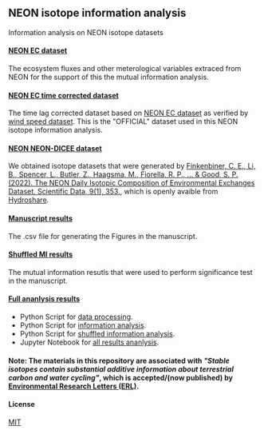 ## NEON isotope information analysis 
Information analysis on NEON isotope datasets 

#### [NEON EC dataset](/Flux%20and%20other%20data/)
The ecosystem fluxes and other meterological variables extraced from NEON for the support of this the mutual information analysis.

#### [NEON EC time corrected dataset](/alltime_time_correct_data/)
The time lag corrected dataset based on [NEON EC dataset](/Flux%20and%20other%20data/) as verified by [wind speed dataset](/Flux%20and%20other%20data%20verify/). This is the "OFFICIAL" dataset used in this NEON isotope information analysis.

#### [NEON NEON-DICEE dataset](/Isotope%20data/)
We obtained isotope datasets that were generated by [Finkenbiner, C. E., Li, B., Spencer, L., Butler, Z., Haagsma, M., Fiorella, R. P., ... & Good, S. P. (2022). The NEON Daily Isotopic Composition of Environmental Exchanges Dataset. Scientific Data, 9(1), 353.](https://www.nature.com/articles/s41597-022-01412-4), which is openly avaible from [Hydroshare](https://www.hydroshare.org/resource/e74edc35d45441579d51286ea01b519f/).


#### [Manuscript results](/MI_results/MI_and_PID_NEON_alltime_iso_time_correctd_2023-04-12.csv)
The .csv file for generating the Figures in the manuscript.

#### [Shuffled MI results](/ShuffleMIs/alltime_2023_time_corrected/)
The mutual information resutls that were used to perform significance test in the manuscript.

#### [Full ananlysis results](/code)
- Python Script for [data processing](/code/data_processing_docstring.py). 
- Python Script for [information analysis](/code/MI_analysis_docstring.py).
- Python Script for [shuffled information analysis](/code/shuffle_test.py).
- Jupyter Notebook for [all results ananlysis](/code/plot_visualizer.ipynb).



#### **Note**: The materials in this repository are associated with __*"Stable isotopes contain substantial additive information about terrestrial carbon and water cycling"*__, which is accepted/(now published) by [Environmental Research Letters (ERL)](https://iopscience.iop.org/article/10.1088/1748-9326/acf4ac/meta).  

#### **License**
[MIT](https://choosealicense.com/licenses/mit/)